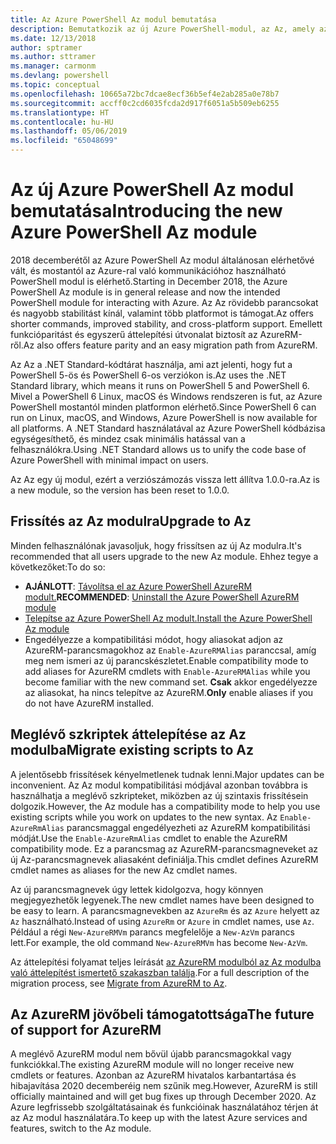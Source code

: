 ```yaml
---
title: Az Azure PowerShell Az modul bemutatása
description: Bemutatkozik az új Azure PowerShell-modul, az Az, amely az AzureRM modult váltja le.
ms.date: 12/13/2018
author: sptramer
ms.author: sttramer
ms.manager: carmonm
ms.devlang: powershell
ms.topic: conceptual
ms.openlocfilehash: 10665a72bc7dcae8ecf36b5ef4e2ab285a0e78b7
ms.sourcegitcommit: accff0c2cd6035fcda2d917f6051a5b509eb6255
ms.translationtype: HT
ms.contentlocale: hu-HU
ms.lasthandoff: 05/06/2019
ms.locfileid: "65048699"
---
```

# <a name="introducing-the-new-azure-powershell-az-module"></a><span data-ttu-id="b96de-103">Az új Azure PowerShell Az modul bemutatása</span><span class="sxs-lookup"><span data-stu-id="b96de-103">Introducing the new Azure PowerShell Az module</span></span>

<span data-ttu-id="b96de-104">2018 decemberétől az Azure PowerShell Az modul általánosan elérhetővé vált, és mostantól az Azure-ral való kommunikációhoz használható PowerShell modul is elérhető.</span><span class="sxs-lookup"><span data-stu-id="b96de-104">Starting in December 2018, the Azure PowerShell Az module is in general release and now the intended PowerShell module for interacting with Azure.</span></span> <span data-ttu-id="b96de-105">Az Az rövidebb parancsokat és nagyobb stabilitást kínál, valamint több platformot is támogat.</span><span class="sxs-lookup"><span data-stu-id="b96de-105">Az offers shorter commands, improved stability, and cross-platform support.</span></span> <span data-ttu-id="b96de-106">Emellett funkcióparitást és egyszerű áttelepítési útvonalat biztosít az AzureRM-ről.</span><span class="sxs-lookup"><span data-stu-id="b96de-106">Az also offers feature parity and an easy migration path from AzureRM.</span></span>

<span data-ttu-id="b96de-107">Az Az a .NET Standard-kódtárat használja, ami azt jelenti, hogy fut a PowerShell 5-ös és PowerShell 6-os verziókon is.</span><span class="sxs-lookup"><span data-stu-id="b96de-107">Az uses the .NET Standard library, which means it runs on PowerShell 5 and PowerShell 6.</span></span>
<span data-ttu-id="b96de-108">Mivel a PowerShell 6 Linux, macOS és Windows rendszeren is fut, az Azure PowerShell mostantól minden platformon elérhető.</span><span class="sxs-lookup"><span data-stu-id="b96de-108">Since PowerShell 6 can run on Linux, macOS, and Windows, Azure PowerShell is now available for all platforms.</span></span>
<span data-ttu-id="b96de-109">A .NET Standard használatával az Azure PowerShell kódbázisa egységesíthető, és mindez csak minimális hatással van a felhasználókra.</span><span class="sxs-lookup"><span data-stu-id="b96de-109">Using .NET Standard allows us to unify the code base of Azure PowerShell with minimal impact on users.</span></span>

<span data-ttu-id="b96de-110">Az Az egy új modul, ezért a verziószámozás vissza lett állítva 1.0.0-ra.</span><span class="sxs-lookup"><span data-stu-id="b96de-110">Az is a new module, so the version has been reset to 1.0.0.</span></span>

## <a name="upgrade-to-az"></a><span data-ttu-id="b96de-111">Frissítés az Az modulra</span><span class="sxs-lookup"><span data-stu-id="b96de-111">Upgrade to Az</span></span>

<span data-ttu-id="b96de-112">Minden felhasználónak javasoljuk, hogy frissítsen az új Az modulra.</span><span class="sxs-lookup"><span data-stu-id="b96de-112">It's recommended that all users upgrade to the new Az module.</span></span> <span data-ttu-id="b96de-113">Ehhez tegye a következőket:</span><span class="sxs-lookup"><span data-stu-id="b96de-113">To do so:</span></span>

* <span data-ttu-id="b96de-114">__AJÁNLOTT__: [Távolítsa el az Azure PowerShell AzureRM modult.](/powershell/azure/uninstall-az-ps#uninstall-the-azurerm-module)</span><span class="sxs-lookup"><span data-stu-id="b96de-114">__RECOMMENDED__: [Uninstall the Azure PowerShell AzureRM module](/powershell/azure/uninstall-az-ps#uninstall-the-azurerm-module)</span></span>
* [<span data-ttu-id="b96de-115">Telepítse az Azure PowerShell Az modult.</span><span class="sxs-lookup"><span data-stu-id="b96de-115">Install the Azure PowerShell Az module</span></span>](/powershell/azure/install-az-ps)
* <span data-ttu-id="b96de-116">Engedélyezze a kompatibilitási módot, hogy aliasokat adjon az AzureRM-parancsmagokhoz az `Enable-AzureRMAlias` paranccsal, amíg meg nem ismeri az új parancskészletet.</span><span class="sxs-lookup"><span data-stu-id="b96de-116">Enable compatibility mode to add aliases for AzureRM cmdlets with `Enable-AzureRMAlias` while you become familiar with the new command set.</span></span> <span data-ttu-id="b96de-117">__Csak__ akkor engedélyezze az aliasokat, ha nincs telepítve az AzureRM.</span><span class="sxs-lookup"><span data-stu-id="b96de-117">__Only__ enable aliases if you do not have AzureRM installed.</span></span>

## <a name="migrate-existing-scripts-to-az"></a><span data-ttu-id="b96de-118">Meglévő szkriptek áttelepítése az Az modulba</span><span class="sxs-lookup"><span data-stu-id="b96de-118">Migrate existing scripts to Az</span></span>

<span data-ttu-id="b96de-119">A jelentősebb frissítések kényelmetlenek tudnak lenni.</span><span class="sxs-lookup"><span data-stu-id="b96de-119">Major updates can be inconvenient.</span></span> <span data-ttu-id="b96de-120">Az Az modul kompatibilitási módjával azonban továbbra is használhatja a meglévő szkripteket, miközben az új szintaxis frissítésein dolgozik.</span><span class="sxs-lookup"><span data-stu-id="b96de-120">However, the Az module has a compatibility mode to help you use existing scripts while you work on updates to the new syntax.</span></span> <span data-ttu-id="b96de-121">Az `Enable-AzureRmAlias` parancsmaggal engedélyezheti az AzureRM kompatibilitási módját.</span><span class="sxs-lookup"><span data-stu-id="b96de-121">Use the `Enable-AzureRmAlias` cmdlet to enable the AzureRM compatibility mode.</span></span> <span data-ttu-id="b96de-122">Ez a parancsmag az AzureRM-parancsmagneveket az új Az-parancsmagnevek aliasaként definiálja.</span><span class="sxs-lookup"><span data-stu-id="b96de-122">This cmdlet defines AzureRM cmdlet names as aliases for the new Az cmdlet names.</span></span>

<span data-ttu-id="b96de-123">Az új parancsmagnevek úgy lettek kidolgozva, hogy könnyen megjegyezhetők legyenek.</span><span class="sxs-lookup"><span data-stu-id="b96de-123">The new cmdlet names have been designed to be easy to learn.</span></span> <span data-ttu-id="b96de-124">A parancsmagnevekben az `AzureRm` és az `Azure` helyett az `Az` használható.</span><span class="sxs-lookup"><span data-stu-id="b96de-124">Instead of using `AzureRm` or `Azure` in cmdlet names, use `Az`.</span></span> <span data-ttu-id="b96de-125">Például a régi `New-AzureRMVm` parancs megfelelője a `New-AzVm` parancs lett.</span><span class="sxs-lookup"><span data-stu-id="b96de-125">For example, the old command `New-AzureRMVm` has become `New-AzVm`.</span></span>

<span data-ttu-id="b96de-126">Az áttelepítési folyamat teljes leírását [az AzureRM modulból az Az modulba való áttelepítést ismertető szakaszban találja](migrate-from-azurerm-to-az.md).</span><span class="sxs-lookup"><span data-stu-id="b96de-126">For a full description of the migration process, see [Migrate from AzureRM to Az](migrate-from-azurerm-to-az.md).</span></span>

## <a name="the-future-of-support-for-azurerm"></a><span data-ttu-id="b96de-127">Az AzureRM jövőbeli támogatottsága</span><span class="sxs-lookup"><span data-stu-id="b96de-127">The future of support for AzureRM</span></span>

<span data-ttu-id="b96de-128">A meglévő AzureRM modul nem bővül újabb parancsmagokkal vagy funkciókkal.</span><span class="sxs-lookup"><span data-stu-id="b96de-128">The existing AzureRM module will no longer receive new cmdlets or features.</span></span> <span data-ttu-id="b96de-129">Azonban az AzureRM hivatalos karbantartása és hibajavítása 2020 decemberéig nem szűnik meg.</span><span class="sxs-lookup"><span data-stu-id="b96de-129">However, AzureRM is still officially maintained and will get bug fixes up through December 2020.</span></span> <span data-ttu-id="b96de-130">Az Azure legfrissebb szolgáltatásainak és funkcióinak használatához térjen át az Az modul használatára.</span><span class="sxs-lookup"><span data-stu-id="b96de-130">To keep up with the latest Azure services and features, switch to the Az module.</span></span>
